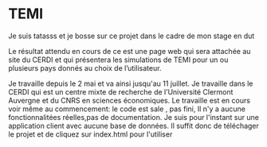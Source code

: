 # TEMI
Je suis tatasss et je bosse sur ce projet dans le cadre de mon stage en dut

Le résultat attendu  en cours de ce est une page web qui sera attachée au site du CERDI 
et qui présentera les simulations de TEMI pour un ou plusieurs pays donnés au choix de l’utilisateur. 

Je travaille depuis le 2 mai et va ainsi jusqu'au 11 juillet.
Je travaille dans le CERDI qui est un centre mixte de recherche de l’Université Clermont Auvergne et du CNRS en sciences économiques.
Le travaille est en cours voir même au commencement:
le code est sale , pas fini, Il n'y a aucune fonctionnalitées réelles,pas de documentation.
Je suis pour l'instant sur une application client avec aucune base de données.
Il suffit donc de téléchager le projet et de cliquez sur index.html pour l'utiliser

